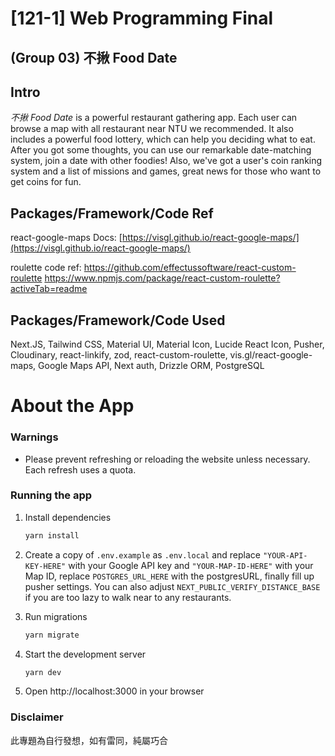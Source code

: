 # [121-1] Web Programming Final 

## (Group 03) 不揪 Food Date

## Intro

_不揪 Food Date_ is a powerful restaurant gathering app. Each user can browse a map with all restaurant near NTU we recommended. It also includes a powerful food lottery, which can help you deciding what to eat. After you got some thoughts, you can use our remarkable date-matching system, join a date with other foodies! Also, we've got a user's coin ranking system and a list of missions and games, great news for those who want to get coins for fun.

## Packages/Framework/Code Ref

react-google-maps Docs: [https://visgl.github.io/react-google-maps/](https://visgl.github.io/react-google-maps/)

roulette code ref:
<https://github.com/effectussoftware/react-custom-roulette>
<https://www.npmjs.com/package/react-custom-roulette?activeTab=readme>

## Packages/Framework/Code Used

Next.JS, Tailwind CSS, Material UI, Material Icon, Lucide React Icon, Pusher, Cloudinary, react-linkify, zod, react-custom-roulette, vis.gl/react-google-maps, Google Maps API, Next auth, Drizzle ORM, PostgreSQL


# About the App

### Warnings

- Please prevent refreshing or reloading the website unless necessary. Each refresh uses a quota.

### Running the app

1. Install dependencies

   ```bash
   yarn install
   ```

2. Create a copy of `.env.example` as `.env.local` and replace `"YOUR-API-KEY-HERE"` with your Google API key and `"YOUR-MAP-ID-HERE"` with your Map ID, replace  `POSTGRES_URL_HERE` with the postgresURL, finally fill up pusher settings. You can also adjust `NEXT_PUBLIC_VERIFY_DISTANCE_BASE` if you are too lazy to walk near to any restaurants.


3. Run migrations

   ```bash
   yarn migrate
   ```

4. Start the development server

   ```bash
   yarn dev
   ```

5. Open http://localhost:3000 in your browser


### Disclaimer
此專題為自行發想，如有雷同，純屬巧合
